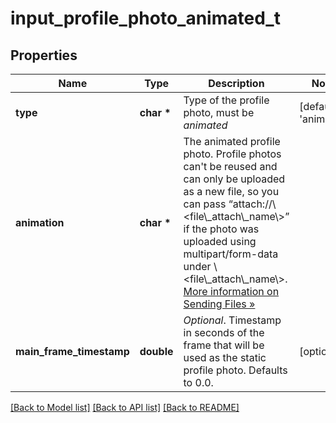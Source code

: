# input_profile_photo_animated_t

## Properties
Name | Type | Description | Notes
------------ | ------------- | ------------- | -------------
**type** | **char \*** | Type of the profile photo, must be *animated* | [default to 'animated']
**animation** | **char \*** | The animated profile photo. Profile photos can&#39;t be reused and can only be uploaded as a new file, so you can pass “attach://\\&lt;file\\_attach\\_name\\&gt;” if the photo was uploaded using multipart/form-data under \\&lt;file\\_attach\\_name\\&gt;. [More information on Sending Files »](https://core.telegram.org/bots/api/#sending-files) | 
**main_frame_timestamp** | **double** | *Optional*. Timestamp in seconds of the frame that will be used as the static profile photo. Defaults to 0.0. | [optional] 

[[Back to Model list]](../README.md#documentation-for-models) [[Back to API list]](../README.md#documentation-for-api-endpoints) [[Back to README]](../README.md)


